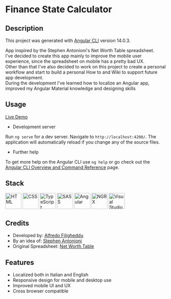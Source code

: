 # Finance State Calculator

## Description

This project was generated with [Angular CLI](https://github.com/angular/angular-cli) version 14.0.3.

App inspired by the Stephen Antonioni's Net Worth Table spreadsheet. <br/>
I've decided to create this app mainly to improve the mobile user experience, since the spreadsheet on mobile has a pretty bad UX. <br/>
Other than that I've also decided to work on this project to create a personal workflow and start to build a personal How to and Wiki to support future app development. <br/>
During the development I've learned how to localize an Angular app, improved my Angular Material knowledge and designing skills

## Usage

<a href="https://alfrew.github.io/financeStateCalculator/">Live Demo</a>

- Development server

Run `ng serve` for a dev server. Navigate to `http://localhost:4200/`. The application will automatically reload if you change any of the source files.

- Further help

To get more help on the Angular CLI use `ng help` or go check out the [Angular CLI Overview and Command Reference](https://angular.io/cli) page.

## Stack

  <img src="https://github.com/Alfrew/Alfrew/assets/102723851/5efa3f67-1fd9-4970-908b-fc8db8999201" alt="HTML" width="50" height="50">
  <img src="https://github.com/Alfrew/Alfrew/assets/102723851/42db0b32-25fb-4e7c-b9e0-9808c8052fb2" alt="CSS" width="50" height="50">
  <img src="https://github.com/Alfrew/Alfrew/assets/102723851/dbb8181d-bfb6-4ce0-89a9-fd621ef4eec7" alt="TypeScript" width="50" height="50">
  <img src="https://github.com/Alfrew/Alfrew/assets/102723851/43970318-cb81-4763-8de0-4f3a51d23cde" alt="SASS" width="50" height="50">
  <img src="https://github.com/Alfrew/Alfrew/assets/102723851/f1b3b0c2-8050-4737-afe2-a8fa2dc17330" alt="Angular" width="50" height="50">
  <img src="https://github.com/Alfrew/Alfrew/assets/102723851/947bef77-9daf-4d49-adf4-e2ec7bfa9624" alt="NGRX" width="50" height="50">
  <img src="https://github.com/Alfrew/Alfrew/assets/102723851/602dced6-47d9-4fba-952f-4ab563e76f82" alt="Visual Studio Code" width="50" height="50">

## Credits

- Developed by: <a href="https://github.com/Alfrew">Alfredo Filigheddu</a>
- By an idea of: <a href="https://steve-antonioni.web.app">Stephen Antonioni</a>
- Original Spreadsheet: <a href="https://docs.google.com/spreadsheets/d/1Hbtg_SAu1q8YVilcMibO5D4-mUPPXNzS-JAQhxWX-Mo/edit?pli=1#gid=0">Net Worth Table</a>

## Features

- Localized both in Italian and English
- Responsive design for mobile and desktop use
- Improved mobile UI and UX
- Cross browser compatible
